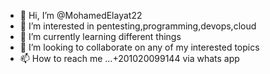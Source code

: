 - 👋 Hi, I’m @MohamedElayat22
- 👀 I’m interested in pentesting,programming,devops,cloud
- 🌱 I’m currently learning different things
- 💞️ I’m looking to collaborate on any of my interested topics
- 📫 How to reach me ...+201020099144 via whats app

<!---
MohamedElayat22/MohamedElayat22 is a ✨ special ✨ repository because its `README.md` (this file) appears on your GitHub profile.
You can click the Preview link to take a look at your changes.
--->
